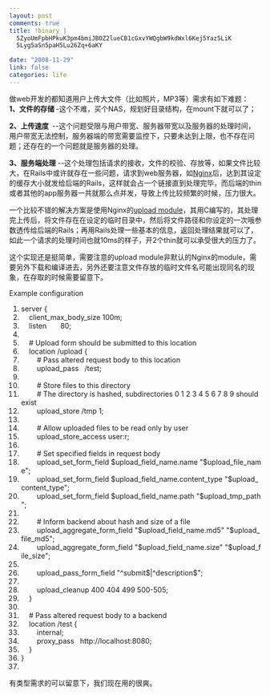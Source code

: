 ```yaml
--- 
layout: post
comments: true
title: !binary |
  5ZyoUmFpbHPkuK3pm4bmiJBOZ2lueCB1cGxvYWQgbW9kdWxl6Kej5Yaz5LiK
  5Lyg5aSn5paH5Lu26Zq+6aKY

date: "2008-11-29"
link: false
categories: life
---
```

<p>做web开发的都知道用户上传大文件（比如照片，MP3等）需求有如下难题：<br />
<strong>1、文件的存储 </strong>-这个不难，买个NAS，规划好目录结构，在mount下就可以了；</p>
<p><strong>2、上传速度&nbsp;</strong> --这个问题受限与用户带宽、服务器带宽以及服务器的处理时间，用户带宽无法控制，服务器端的带宽需要监控下，只要未达到上限，也不存在问题；还存在的一个问题就是服务器的处理。</p>
<p><strong>3、服务端处理</strong> --这个处理包括请求的接收，文件的校验、存放等，如果文件比较大，在Rails中或许就存在一些问题，请求到web服务器，如<a href="http://www.nginx.ru/">Nginx</a>后，达到其设定的缓存大小就发给后端的Rails，这样就会占一个链接直到处理完毕，而后端的thin或者其他的app服务器一共就那么点并发，导致上传比较频繁的时候，压力很大。</p>
<p>一个比较不错的解决方案是使用Nginx的<a href="http://www.grid.net.ru/nginx/upload.en.html">upload module</a>，其用C编写的，其处理完上传后，将文件存在在设定的临时目录中，然后将文件路径和你设定的一次哦参数透传给后端的Rails；再用Rails处理一些基本的信息，返回处理结果就可以了，如此一个请求的处理时间也就10ms的样子，开2个thin就可以承受很大的压力了。</p>
<p>这个实现还是挺简单，需要注意的upload module非默认的Nginx的module，需要另外下载和编译进去，另外还要注意文件存放的临时文件名可能出现同名的现象，在存取的时候需要留意下。</p>
<p>
<div class="codeText">
<div class="codeHead">Example configuration</div>
<ol start="1" class="dp-xml">
    <li class="alt"><span><span>server&nbsp;{&nbsp;&nbsp;</span></span></li>
    <li class=""><span>&nbsp;&nbsp;&nbsp;&nbsp;client_max_body_size&nbsp;100m;&nbsp;&nbsp;</span></li>
    <li class="alt"><span>&nbsp;&nbsp;&nbsp;&nbsp;listen&nbsp;&nbsp;&nbsp;&nbsp;&nbsp;&nbsp;&nbsp;80;&nbsp;&nbsp;</span></li>
    <li class=""><span>&nbsp;&nbsp;</span></li>
    <li class="alt"><span>&nbsp;&nbsp;&nbsp;&nbsp;#&nbsp;Upload&nbsp;form&nbsp;should&nbsp;be&nbsp;submitted&nbsp;to&nbsp;this&nbsp;location&nbsp;&nbsp;</span></li>
    <li class=""><span>&nbsp;&nbsp;&nbsp;&nbsp;location&nbsp;/upload&nbsp;{&nbsp;&nbsp;</span></li>
    <li class="alt"><span>&nbsp;&nbsp;&nbsp;&nbsp;&nbsp;&nbsp;&nbsp;&nbsp;#&nbsp;Pass&nbsp;altered&nbsp;request&nbsp;body&nbsp;to&nbsp;this&nbsp;location&nbsp;&nbsp;</span></li>
    <li class=""><span>&nbsp;&nbsp;&nbsp;&nbsp;&nbsp;&nbsp;&nbsp;&nbsp;upload_pass&nbsp;&nbsp;&nbsp;/test;&nbsp;&nbsp;</span></li>
    <li class="alt"><span>&nbsp;&nbsp;</span></li>
    <li class=""><span>&nbsp;&nbsp;&nbsp;&nbsp;&nbsp;&nbsp;&nbsp;&nbsp;#&nbsp;Store&nbsp;files&nbsp;to&nbsp;this&nbsp;directory&nbsp;&nbsp;</span></li>
    <li class="alt"><span>&nbsp;&nbsp;&nbsp;&nbsp;&nbsp;&nbsp;&nbsp;&nbsp;#&nbsp;The&nbsp;directory&nbsp;is&nbsp;hashed,&nbsp;subdirectories&nbsp;0&nbsp;1&nbsp;2&nbsp;3&nbsp;4&nbsp;5&nbsp;6&nbsp;7&nbsp;8&nbsp;9&nbsp;should&nbsp;exist&nbsp;&nbsp;</span></li>
    <li class=""><span>&nbsp;&nbsp;&nbsp;&nbsp;&nbsp;&nbsp;&nbsp;&nbsp;upload_store&nbsp;/tmp&nbsp;1;&nbsp;&nbsp;</span></li>
    <li class="alt"><span>&nbsp;&nbsp;&nbsp;&nbsp;&nbsp;&nbsp;&nbsp;&nbsp;&nbsp;&nbsp;</span></li>
    <li class=""><span>&nbsp;&nbsp;&nbsp;&nbsp;&nbsp;&nbsp;&nbsp;&nbsp;#&nbsp;Allow&nbsp;uploaded&nbsp;files&nbsp;to&nbsp;be&nbsp;read&nbsp;only&nbsp;by&nbsp;user&nbsp;&nbsp;</span></li>
    <li class="alt"><span>&nbsp;&nbsp;&nbsp;&nbsp;&nbsp;&nbsp;&nbsp;&nbsp;upload_store_access&nbsp;user:r;&nbsp;&nbsp;</span></li>
    <li class=""><span>&nbsp;&nbsp;</span></li>
    <li class="alt"><span>&nbsp;&nbsp;&nbsp;&nbsp;&nbsp;&nbsp;&nbsp;&nbsp;#&nbsp;Set&nbsp;specified&nbsp;fields&nbsp;in&nbsp;request&nbsp;body&nbsp;&nbsp;</span></li>
    <li class=""><span>&nbsp;&nbsp;&nbsp;&nbsp;&nbsp;&nbsp;&nbsp;&nbsp;upload_set_form_field&nbsp;$upload_field_name.name&nbsp;&quot;$upload_file_name&quot;;&nbsp;&nbsp;</span></li>
    <li class="alt"><span>&nbsp;&nbsp;&nbsp;&nbsp;&nbsp;&nbsp;&nbsp;&nbsp;upload_set_form_field&nbsp;$upload_field_name.content_type&nbsp;&quot;$upload_content_type&quot;;&nbsp;&nbsp;</span></li>
    <li class=""><span>&nbsp;&nbsp;&nbsp;&nbsp;&nbsp;&nbsp;&nbsp;&nbsp;upload_set_form_field&nbsp;$upload_field_name.path&nbsp;&quot;$upload_tmp_path&quot;;&nbsp;&nbsp;</span></li>
    <li class="alt"><span>&nbsp;&nbsp;</span></li>
    <li class=""><span>&nbsp;&nbsp;&nbsp;&nbsp;&nbsp;&nbsp;&nbsp;&nbsp;#&nbsp;Inform&nbsp;backend&nbsp;about&nbsp;hash&nbsp;and&nbsp;size&nbsp;of&nbsp;a&nbsp;file&nbsp;&nbsp;</span></li>
    <li class="alt"><span>&nbsp;&nbsp;&nbsp;&nbsp;&nbsp;&nbsp;&nbsp;&nbsp;upload_aggregate_form_field&nbsp;&quot;$upload_field_name.md5&quot;&nbsp;&quot;$upload_file_md5&quot;;&nbsp;&nbsp;</span></li>
    <li class=""><span>&nbsp;&nbsp;&nbsp;&nbsp;&nbsp;&nbsp;&nbsp;&nbsp;upload_aggregate_form_field&nbsp;&quot;$upload_field_name.size&quot;&nbsp;&quot;$upload_file_size&quot;;&nbsp;&nbsp;</span></li>
    <li class="alt"><span>&nbsp;&nbsp;</span></li>
    <li class=""><span>&nbsp;&nbsp;&nbsp;&nbsp;&nbsp;&nbsp;&nbsp;&nbsp;upload_pass_form_field&nbsp;&quot;^submit$|^description$&quot;;&nbsp;&nbsp;</span></li>
    <li class="alt"><span>&nbsp;&nbsp;</span></li>
    <li class=""><span>&nbsp;&nbsp;&nbsp;&nbsp;&nbsp;&nbsp;&nbsp;&nbsp;upload_cleanup&nbsp;400&nbsp;404&nbsp;499&nbsp;500-505;&nbsp;&nbsp;</span></li>
    <li class="alt"><span>&nbsp;&nbsp;&nbsp;&nbsp;}&nbsp;&nbsp;</span></li>
    <li class=""><span>&nbsp;&nbsp;</span></li>
    <li class="alt"><span>&nbsp;&nbsp;&nbsp;&nbsp;#&nbsp;Pass&nbsp;altered&nbsp;request&nbsp;body&nbsp;to&nbsp;a&nbsp;backend&nbsp;&nbsp;</span></li>
    <li class=""><span>&nbsp;&nbsp;&nbsp;&nbsp;location&nbsp;/test&nbsp;{&nbsp;&nbsp;</span></li>
    <li class="alt"><span>&nbsp;&nbsp;&nbsp;&nbsp;&nbsp;&nbsp;&nbsp;&nbsp;internal;&nbsp;&nbsp;</span></li>
    <li class=""><span>&nbsp;&nbsp;&nbsp;&nbsp;&nbsp;&nbsp;&nbsp;&nbsp;proxy_pass&nbsp;&nbsp;&nbsp;http://localhost:8080;&nbsp;&nbsp;</span></li>
    <li class="alt"><span>&nbsp;&nbsp;&nbsp;&nbsp;}&nbsp;&nbsp;</span></li>
    <li class=""><span>}&nbsp;&nbsp;</span></li>
    <li class="alt"><span>&nbsp;&nbsp;&nbsp;&nbsp;&nbsp;&nbsp;&nbsp;&nbsp;&nbsp;&nbsp;</span></li>
</ol>
</div>
有类型需求的可以留意下，我们现在用的很爽。</p>
